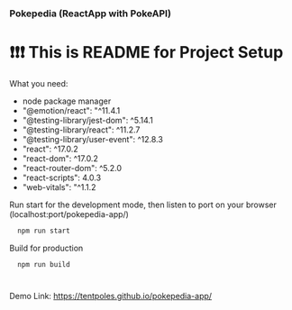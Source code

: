 ### Pokepedia (ReactApp with PokeAPI) 
# :exclamation::exclamation::exclamation: This is README for Project Setup
What you need:
- node package manager
- "@emotion/react": "^11.4.1
- "@testing-library/jest-dom": ^5.14.1
- "@testing-library/react": ^11.2.7
- "@testing-library/user-event": ^12.8.3
- "react": ^17.0.2
- "react-dom": ^17.0.2
- "react-router-dom": ^5.2.0
- "react-scripts": 4.0.3
- "web-vitals": "^1.1.2

Run start for the development mode, then listen to port on your browser (localhost:port/pokepedia-app/)
```html
  npm run start
```

Build for production
```html
  npm run build
```
#
Demo Link: https://tentpoles.github.io/pokepedia-app/
